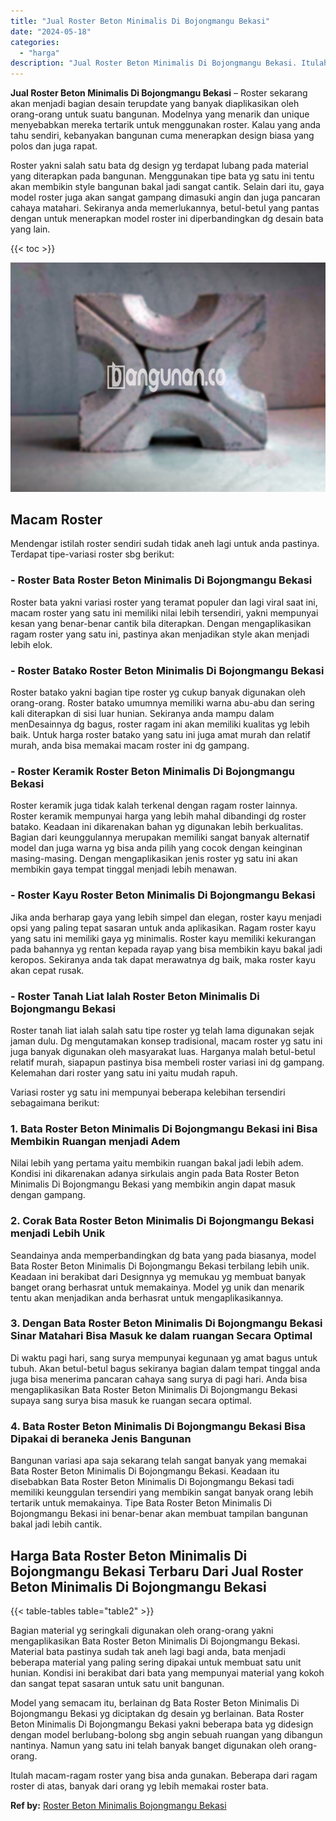 ```yaml
---
title: "Jual Roster Beton Minimalis Di Bojongmangu Bekasi"
date: "2024-05-18"
categories: 
  - "harga"
description: "Jual Roster Beton Minimalis Di Bojongmangu Bekasi. Itulah macam-ragam roster yang bisa anda gunakan. Beberapa dari ragam roster di atas, banyak dari orang yg..."
---
```


**Jual Roster Beton Minimalis Di Bojongmangu Bekasi** – Roster sekarang akan menjadi bagian desain terupdate yang banyak diaplikasikan oleh orang-orang untuk suatu bangunan. Modelnya yang menarik dan unique menyebabkan mereka tertarik untuk menggunakan roster. Kalau yang anda tahu sendiri, kebanyakan bangunan cuma menerapkan design biasa yang polos dan juga rapat.

Roster yakni salah satu bata dg design yg terdapat lubang pada material yang diterapkan pada bangunan. Menggunakan tipe bata yg satu ini tentu akan membikin style bangunan bakal jadi sangat cantik. Selain dari itu, gaya model roster juga akan sangat gampang dimasuki angin dan juga pancaran cahaya matahari. Sekiranya anda memerlukannya, betul-betul yang pantas dengan untuk menerapkan model roster ini diperbandingkan dg desain bata yang lain.

{{< toc >}}

![Jual Roster Beton Minimalis Di Bojongmangu Bekasi](/images/bata-roster-minimalis-15.png)

## Macam Roster

Mendengar istilah roster sendiri sudah tidak aneh lagi untuk anda pastinya. Terdapat tipe-variasi roster sbg berikut:

### \- Roster Bata Roster Beton Minimalis Di Bojongmangu Bekasi

Roster bata yakni variasi roster yang teramat populer dan lagi viral saat ini, macam roster yang satu ini memiliki nilai lebih tersendiri, yakni mempunyai kesan yang benar-benar cantik bila diterapkan. Dengan mengaplikasikan ragam roster yang satu ini, pastinya akan menjadikan style akan menjadi lebih elok.

### \- Roster Batako Roster Beton Minimalis Di Bojongmangu Bekasi

Roster batako yakni bagian tipe roster yg cukup banyak digunakan oleh orang-orang. Roster batako umumnya memiliki warna abu-abu dan sering kali diterapkan di sisi luar hunian. Sekiranya anda mampu dalam menDesainnya dg bagus, roster ragam ini akan memiliki kualitas yg lebih baik. Untuk harga roster batako yang satu ini juga amat murah dan relatif murah, anda bisa memakai macam roster ini dg gampang.

### \- Roster Keramik Roster Beton Minimalis Di Bojongmangu Bekasi

Roster keramik juga tidak kalah terkenal dengan ragam roster lainnya. Roster keramik mempunyai harga yang lebih mahal dibandingi dg roster batako. Keadaan ini dikarenakan bahan yg digunakan lebih berkualitas. Bagian dari keunggulannya merupakan memiliki sangat banyak alternatif model dan juga warna yg bisa anda pilih yang cocok dengan keinginan masing-masing. Dengan mengaplikasikan jenis roster yg satu ini akan membikin gaya tempat tinggal menjadi lebih menawan.

### \- Roster Kayu Roster Beton Minimalis Di Bojongmangu Bekasi

Jika anda berharap gaya yang lebih simpel dan elegan, roster kayu menjadi opsi yang paling tepat sasaran untuk anda aplikasikan. Ragam roster kayu yang satu ini memiliki gaya yg minimalis. Roster kayu memiliki kekurangan pada bahannya yg rentan kepada rayap yang bisa membikin kayu bakal jadi keropos. Sekiranya anda tak dapat merawatnya dg baik, maka roster kayu akan cepat rusak.

### \- Roster Tanah Liat Ialah Roster Beton Minimalis Di Bojongmangu Bekasi

Roster tanah liat ialah salah satu tipe roster yg telah lama digunakan sejak jaman dulu. Dg mengutamakan konsep tradisional, macam roster yg satu ini juga banyak digunakan oleh masyarakat luas. Harganya malah betul-betul relatif murah, siapapun pastinya bisa membeli roster variasi ini dg gampang. Kelemahan dari roster yang satu ini yaitu mudah rapuh.

Variasi roster yg satu ini mempunyai beberapa kelebihan tersendiri sebagaimana berikut:

### 1\. Bata Roster Beton Minimalis Di Bojongmangu Bekasi ini Bisa Membikin Ruangan menjadi Adem

Nilai lebih yang pertama yaitu membikin ruangan bakal jadi lebih adem. Kondisi ini dikarenakan adanya sirkulais angin pada Bata Roster Beton Minimalis Di Bojongmangu Bekasi yang membikin angin dapat masuk dengan gampang.

### 2\. Corak Bata Roster Beton Minimalis Di Bojongmangu Bekasi menjadi Lebih Unik

Seandainya anda memperbandingkan dg bata yang pada biasanya, model Bata Roster Beton Minimalis Di Bojongmangu Bekasi terbilang lebih unik. Keadaan ini berakibat dari Designnya yg memukau yg membuat banyak banget orang berhasrat untuk memakainya. Model yg unik dan menarik tentu akan menjadikan anda berhasrat untuk mengaplikasikannya.

### 3\. Dengan Bata Roster Beton Minimalis Di Bojongmangu Bekasi Sinar Matahari Bisa Masuk ke dalam ruangan Secara Optimal

Di waktu pagi hari, sang surya mempunyai kegunaan yg amat bagus untuk tubuh. Akan betul-betul bagus sekiranya bagian dalam tempat tinggal anda juga bisa menerima pancaran cahaya sang surya di pagi hari. Anda bisa mengaplikasikan Bata Roster Beton Minimalis Di Bojongmangu Bekasi supaya sang surya bisa masuk ke ruangan secara optimal.

### 4\. Bata Roster Beton Minimalis Di Bojongmangu Bekasi Bisa Dipakai di beraneka Jenis Bangunan

Bangunan variasi apa saja sekarang telah sangat banyak yang memakai Bata Roster Beton Minimalis Di Bojongmangu Bekasi. Keadaan itu disebabkan Bata Roster Beton Minimalis Di Bojongmangu Bekasi tadi memiliki keunggulan tersendiri yang membikin sangat banyak orang lebih tertarik untuk memakainya. Tipe Bata Roster Beton Minimalis Di Bojongmangu Bekasi ini benar-benar akan membuat tampilan bangunan bakal jadi lebih cantik.

## Harga Bata Roster Beton Minimalis Di Bojongmangu Bekasi Terbaru Dari Jual Roster Beton Minimalis Di Bojongmangu Bekasi

{{< table-tables table="table2" >}}

Bagian material yg seringkali digunakan oleh orang-orang yakni mengaplikasikan Bata Roster Beton Minimalis Di Bojongmangu Bekasi. Material bata pastinya sudah tak aneh lagi bagi anda, bata menjadi beberapa material yang paling sering dipakai untuk membuat satu unit hunian. Kondisi ini berakibat dari bata yang mempunyai material yang kokoh dan sangat tepat sasaran untuk satu unit bangunan.

Model yang semacam itu, berlainan dg Bata Roster Beton Minimalis Di Bojongmangu Bekasi yg diciptakan dg desain yg berlainan. Bata Roster Beton Minimalis Di Bojongmangu Bekasi yakni beberapa bata yg didesign dengan model berlubang-bolong sbg angin sebuah ruangan yang dibangun nantinya. Namun yang satu ini telah banyak banget digunakan oleh orang-orang.

Itulah macam-ragam roster yang bisa anda gunakan. Beberapa dari ragam roster di atas, banyak dari orang yg lebih memakai roster bata.

**Ref by:** [Roster Beton Minimalis Bojongmangu Bekasi](https://id.wikipedia.org/wiki/Roster)
